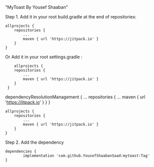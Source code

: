 "MyToast By Yousef Shaaban" 

Step 1. Add it in your root build.gradle at the end of repositories:

	allprojects {
		repositories {
			...
			maven { url 'https://jitpack.io' }
		}
	}
 
Or  Add it in your root settings.gradle :

        allprojects {
		repositories {
			...
			maven { url 'https://jitpack.io' }
		}
	 }
 

dependencyResolutionManagement {
    ...
    repositories {
        ...
        maven { url 'https://jitpack.io' }
    }
}

	allprojects {
		repositories {
			...
			maven { url 'https://jitpack.io' }
		}
	}
  
Step 2. Add the dependency

	dependencies {
	        implementation 'com.github.YousefShaabanSaad:mytoast:Tag'
	}
